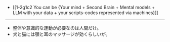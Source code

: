 - [[1-2g1c2 You can be {Your mind + Second Brain + Mental models + LLM with your data + your scripts-codes represented via machines}]]
---
- 整体や意識的な運動が必要なのは人間だけ。
- 犬と猫には顎と耳のマッサージが効くらしいが。
